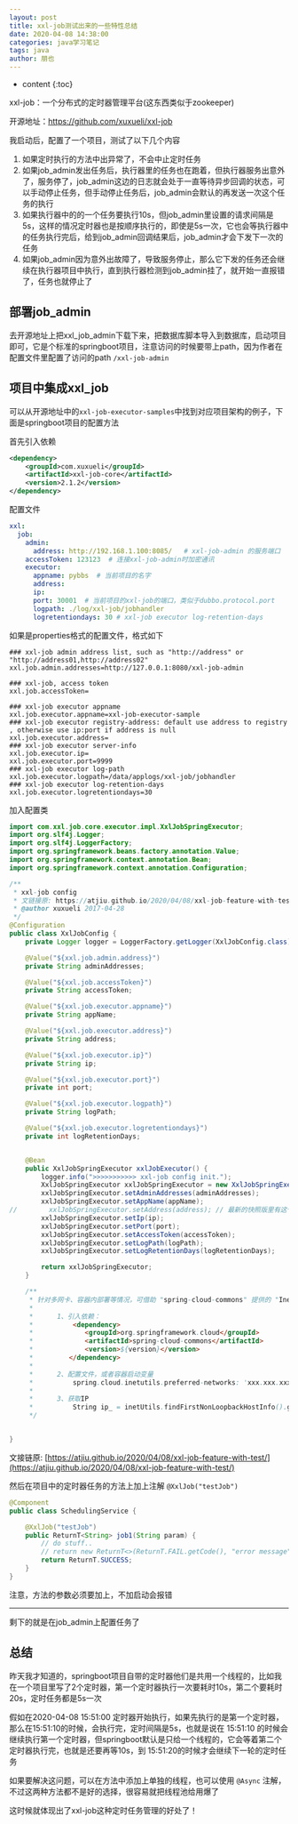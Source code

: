 ```yaml
---
layout: post
title: xxl-job测试出来的一些特性总结
date: 2020-04-08 14:38:00
categories: java学习笔记
tags: java
author: 朋也
---
```


* content
{:toc}

xxl-job：一个分布式的定时器管理平台(这东西类似于zookeeper)

开源地址：https://github.com/xuxueli/xxl-job

我启动后，配置了一个项目，测试了以下几个内容

1. 如果定时执行的方法中出异常了，不会中止定时任务
2. 如果job_admin发出任务后，执行器里的任务也在跑着，但执行器服务出意外了，服务停了，job_admin这边的日志就会处于一直等待异步回调的状态，可以手动停止任务，但手动停止任务后，job_admin会默认的再发送一次这个任务的执行
3. 如果执行器中的的一个任务要执行10s，但job_admin里设置的请求间隔是5s，这样的情况定时器也是按顺序执行的，即使是5s一次，它也会等执行器中的任务执行完后，给到job_admin回调结果后，job_admin才会下发下一次的任务
4. 如果job_admin因为意外出故障了，导致服务停止，那么它下发的任务还会继续在执行器项目中执行，直到执行器检测到job_admin挂了，就开始一直报错了，任务也就停止了






## 部署job_admin

去开源地址上把xxl_job_admin下载下来，把数据库脚本导入到数据库，启动项目即可，它是个标准的springboot项目，注意访问的时候要带上path，因为作者在配置文件里配置了访问的path `/xxl-job-admin`

## 项目中集成xxl_job

可以从开源地址中的`xxl-job-executor-samples`中找到对应项目架构的例子，下面是springboot项目的配置方法

首先引入依赖

```xml
<dependency>
    <groupId>com.xuxueli</groupId>
    <artifactId>xxl-job-core</artifactId>
    <version>2.1.2</version>
</dependency>
```

配置文件

```yml
xxl:
  job:
    admin:
      address: http://192.168.1.100:8085/   # xxl-job-admin 的服务端口
    accessToken: 123123  # 连接xxl-job-admin时加密通讯
    executor:
      appname: pybbs  # 当前项目的名字
      address:
      ip:
      port: 30001  # 当前项目的xxl-job的端口，类似于dubbo.protocol.port
      logpath: ./log/xxl-job/jobhandler
      logretentiondays: 30 # xxl-job executor log-retention-days
```

如果是properties格式的配置文件，格式如下

```properties
### xxl-job admin address list, such as "http://address" or "http://address01,http://address02"
xxl.job.admin.addresses=http://127.0.0.1:8080/xxl-job-admin

### xxl-job, access token
xxl.job.accessToken=

### xxl-job executor appname
xxl.job.executor.appname=xxl-job-executor-sample
### xxl-job executor registry-address: default use address to registry , otherwise use ip:port if address is null
xxl.job.executor.address=
### xxl-job executor server-info
xxl.job.executor.ip=
xxl.job.executor.port=9999
### xxl-job executor log-path
xxl.job.executor.logpath=/data/applogs/xxl-job/jobhandler
### xxl-job executor log-retention-days
xxl.job.executor.logretentiondays=30
```

加入配置类

```java
import com.xxl.job.core.executor.impl.XxlJobSpringExecutor;
import org.slf4j.Logger;
import org.slf4j.LoggerFactory;
import org.springframework.beans.factory.annotation.Value;
import org.springframework.context.annotation.Bean;
import org.springframework.context.annotation.Configuration;

/**
 * xxl-job config
 * 文链接原: https://atjiu.github.io/2020/04/08/xxl-job-feature-with-test/
 * @author xuxueli 2017-04-28
 */
@Configuration
public class XxlJobConfig {
    private Logger logger = LoggerFactory.getLogger(XxlJobConfig.class);

    @Value("${xxl.job.admin.address}")
    private String adminAddresses;

    @Value("${xxl.job.accessToken}")
    private String accessToken;

    @Value("${xxl.job.executor.appname}")
    private String appName;

    @Value("${xxl.job.executor.address}")
    private String address;

    @Value("${xxl.job.executor.ip}")
    private String ip;

    @Value("${xxl.job.executor.port}")
    private int port;

    @Value("${xxl.job.executor.logpath}")
    private String logPath;

    @Value("${xxl.job.executor.logretentiondays}")
    private int logRetentionDays;


    @Bean
    public XxlJobSpringExecutor xxlJobExecutor() {
        logger.info(">>>>>>>>>>> xxl-job config init.");
        XxlJobSpringExecutor xxlJobSpringExecutor = new XxlJobSpringExecutor();
        xxlJobSpringExecutor.setAdminAddresses(adminAddresses);
        xxlJobSpringExecutor.setAppName(appName);
//        xxlJobSpringExecutor.setAddress(address); // 最新的快照版里有这个参数的设置，但mvn中心库中的版本里没有这个参数，这里注释掉
        xxlJobSpringExecutor.setIp(ip);
        xxlJobSpringExecutor.setPort(port);
        xxlJobSpringExecutor.setAccessToken(accessToken);
        xxlJobSpringExecutor.setLogPath(logPath);
        xxlJobSpringExecutor.setLogRetentionDays(logRetentionDays);

        return xxlJobSpringExecutor;
    }

    /**
     * 针对多网卡、容器内部署等情况，可借助 "spring-cloud-commons" 提供的 "InetUtils" 组件灵活定制注册IP；
     *
     *      1、引入依赖：
     *          <dependency>
     *             <groupId>org.springframework.cloud</groupId>
     *             <artifactId>spring-cloud-commons</artifactId>
     *             <version>${version}</version>
     *         </dependency>
     *
     *      2、配置文件，或者容器启动变量
     *          spring.cloud.inetutils.preferred-networks: 'xxx.xxx.xxx.'
     *
     *      3、获取IP
     *          String ip_ = inetUtils.findFirstNonLoopbackHostInfo().getIpAddress();
     */


}
```

文接链原: [https://atjiu.github.io/2020/04/08/xxl-job-feature-with-test/](https://atjiu.github.io/2020/04/08/xxl-job-feature-with-test/)

然后在项目中的定时器任务的方法上加上注解 `@XxlJob("testJob")`

```java
@Component
public class SchedulingService {

    @XxlJob("testJob")
    public ReturnT<String> job1(String param) {
        // do stuff..
        // return new ReturnT<>(ReturnT.FAIL.getCode(), "error message");
        return ReturnT.SUCCESS;
    }
}
```

注意，方法的参数必须要加上，不加启动会报错

-----

剩下的就是在job_admin上配置任务了

## 总结

昨天我才知道的，springboot项目自带的定时器他们是共用一个线程的，比如我在一个项目里写了2个定时器，第一个定时器执行一次要耗时10s，第二个要耗时20s，定时任务都是5s一次

假如在2020-04-08 15:51:00 定时器开始执行，如果先执行的是第一个定时器，那么在15:51:10的时候，会执行完，定时间隔是5s，也就是说在 15:51:10 的时候会继续执行第一个定时器，但springboot默认是只给一个线程的，它会等着第二个定时器执行完，也就是还要再等10s，到 15:51:20的时候才会继续下一轮的定时任务

如果要解决这问题，可以在方法中添加上单独的线程，也可以使用 `@Async` 注解，不过这两种方法都不是好的选择，很容易就把线程池给用爆了

这时候就体现出了xxl-job这种定时任务管理的好处了！
